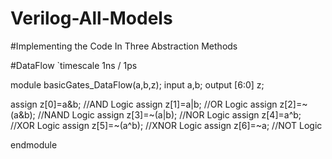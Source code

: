 # Verilog-All-Models
#Implementing the Code In Three Abstraction Methods

#DataFlow
`timescale 1ns / 1ps

module basicGates_DataFlow(a,b,z);
input a,b;
output [6:0] z;

assign z[0]=a&b; //AND Logic
assign z[1]=a|b;  //OR Logic
assign z[2]=~(a&b);  //NAND Logic
assign z[3]=~(a|b);   //NOR Logic
assign z[4]=a^b;    //XOR Logic
assign z[5]=~(a^b);    //XNOR Logic
assign z[6]=~a;  //NOT Logic

endmodule
